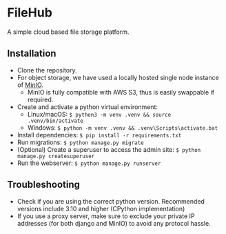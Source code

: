 # FileHub

A simple cloud based file storage platform.

## Installation

- Clone the repository.
- For object storage, we have used a locally hosted single node instance of [MinIO](https://min.io/).
  - MinIO is fully compatible with AWS S3, thus is easily swappable if required.
- Create and activate a python virtual environment:
  - Linux/macOS: `$ python3 -m venv .venv && source .venv/bin/activate`
  - Windows: `$ python -m venv .venv && .venv\Scripts\activate.bat`
- Install dependencies:
  `$ pip install -r requirements.txt`
- Run migrations:
  `$ python manage.py migrate`
- (Optional) Create a superuser to access the admin site:
  `$ python manage.py createsuperuser`
- Run the webserver:
  `$ python manage.py runserver`

## Troubleshooting

- Check if you are using the correct python version. Recommended versions include 3.10 and higher (CPython implementation)
- If you use a proxy server, make sure to exclude your private IP addresses (for both django and MinIO) to avoid any
  protocol hassle.
